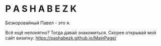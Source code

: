 # P A S H A B E Z K

Безкоровайный Павел - это я.

Всё ещё непонятно? Тогда давай знакомиться. Скорее открывай мой сайт визитку: https://pashabezk.github.io/MainPage/
